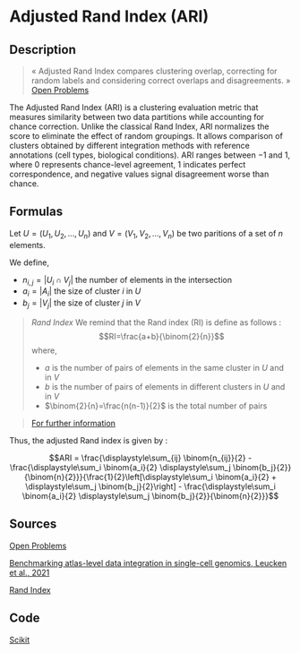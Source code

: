 # Adjusted Rand Index (ARI)

## Description 

> « Adjusted Rand Index compares clustering overlap, correcting for random labels and considering correct overlaps and disagreements. »
[Open Problems](https://openproblems.bio/results/batch_integration?version=v2.0.0#luecken2022benchmarking)

The Adjusted Rand Index (ARI) is a clustering evaluation metric that measures similarity between two data partitions while accounting for chance correction. 
Unlike the classical Rand Index, ARI normalizes the score to eliminate the effect of random groupings.
It allows comparison of clusters obtained by different integration methods with reference annotations (cell types, biological conditions).
ARI ranges between $-1$ and $1$, where 0 represents chance-level agreement, 1 indicates perfect correspondence, and negative values signal disagreement worse than chance.


## Formulas 

Let $U=(U_1,U_2,\dots,U_n)$ and $V=(V_1,V_2,\dots,V_n)$ be two paritions of a set of $n$ elements. 

We define, 
- $n_{i,j}=\left | U_i \cap V_j \right |$ the number of elements in the intersection
- $a_i=\left | A_i \right |$ the size of cluster $i$ in $U$
- $b_j=\left | V_j \right |$ the size of cluster $j$ in $V$

> *Rand Index* 
> We remind that the Rand index (RI) is define as follows : 
> $$RI=\frac{a+b}{\binom{2}{n}}$$
> where,
> - $a$ is the number of pairs of elements in the same cluster in $U$ and in $V$
> - $b$ is the number of pairs of elements in different clusters in $U$ and in $V$
> - $\binom{2}{n}=\frac{n(n-1)}{2}$ is the total number of pairs

> [For further information](rand.md)

Thus, the adjusted Rand index is given by :

$$ARI = \frac{\displaystyle\sum_{ij} \binom{n_{ij}}{2} - \frac{\displaystyle\sum_i \binom{a_i}{2} \displaystyle\sum_j \binom{b_j}{2}}{\binom{n}{2}}}{\frac{1}{2}\left[\displaystyle\sum_i \binom{a_i}{2} + \displaystyle\sum_j \binom{b_j}{2}\right] - \frac{\displaystyle\sum_i \binom{a_i}{2} \displaystyle\sum_j \binom{b_j}{2}}{\binom{n}{2}}}$$

## Sources 

[Open Problems](https://openproblems.bio/results/batch_integration?version=v2.0.0)

[Benchmarking atlas-level data integration in single-cell genomics, Leucken et al., 2021 ](https://doi.org/10.1038/s41592-021-01336-8)

[Rand Index](https://en.wikipedia.org/wiki/Rand_index)

## Code 

[Scikit](https://scikit-learn.org/stable/modules/generated/sklearn.metrics.adjusted_rand_score.html) 

